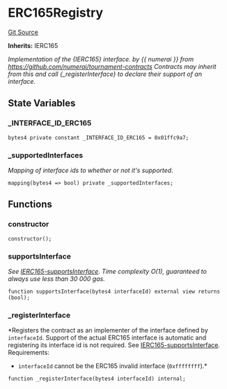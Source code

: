 # ERC165Registry

[Git Source](https://dapp-devs.com/ssh://git@git.2222/lumos-labs/xassets/contracts/synths-contracts/blob/969beda74f0f892980053e9edc62c163df24916a/src/common/_ERC165Registry.sol)

**Inherits:**
IERC165

_Implementation of the {IERC165} interface.
by {{ numerai }}
from https://github.com/numerai/tournament-contracts
Contracts may inherit from this and call {\_registerInterface} to declare
their support of an interface._

## State Variables

### \_INTERFACE_ID_ERC165

```solidity
bytes4 private constant _INTERFACE_ID_ERC165 = 0x01ffc9a7;
```

### \_supportedInterfaces

_Mapping of interface ids to whether or not it's supported._

```solidity
mapping(bytes4 => bool) private _supportedInterfaces;
```

## Functions

### constructor

```solidity
constructor();
```

### supportsInterface

_See [IERC165-supportsInterface](/lib/forge-std/src/mocks/MockERC721.sol/contract.MockERC721.md#supportsinterface).
Time complexity O(1), guaranteed to always use less than 30 000 gas._

```solidity
function supportsInterface(bytes4 interfaceId) external view returns (bool);
```

### \_registerInterface

\*Registers the contract as an implementer of the interface defined by
`interfaceId`. Support of the actual ERC165 interface is automatic and
registering its interface id is not required.
See [IERC165-supportsInterface](/lib/forge-std/src/mocks/MockERC721.sol/contract.MockERC721.md#supportsinterface).
Requirements:

- `interfaceId` cannot be the ERC165 invalid interface (`0xffffffff`).\*

```solidity
function _registerInterface(bytes4 interfaceId) internal;
```
